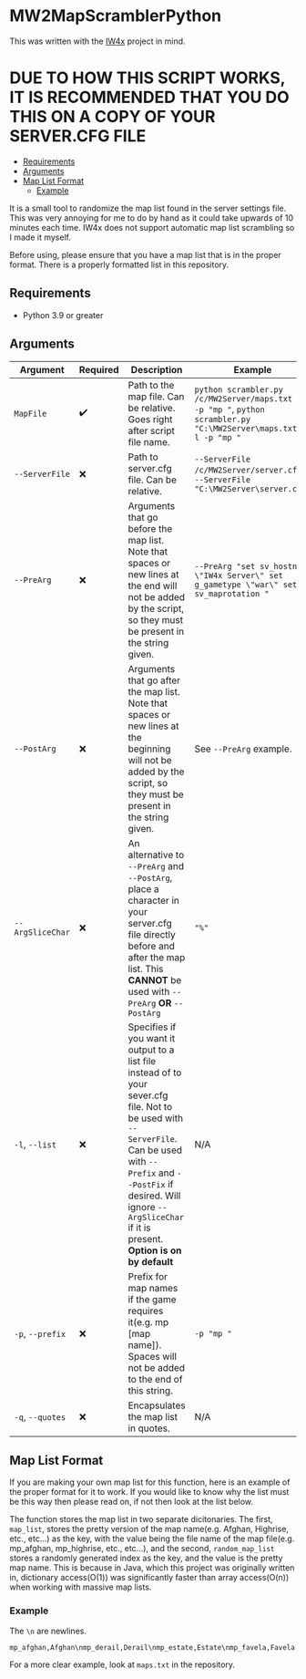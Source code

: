 # MW2MapScramblerPython

This was written with the [IW4x](https://xlabs.dev/) project in mind. 
# **DUE TO HOW THIS SCRIPT WORKS, IT IS RECOMMENDED THAT YOU DO THIS ON A COPY OF YOUR SERVER.CFG FILE**

  - [Requirements](#requirements)
  - [Arguments](#arguments)
  - [Map List Format](#map-list-format)
    - [Example](#example)

It is a small tool to randomize the map list found in the server settings file. This was very annoying for me to do by hand as it could take upwards of 10 minutes each time. IW4x does not support automatic map list scrambling so I made it myself.

Before using, please ensure that you have a map list that is in the proper format. There is a properly formatted list in this repository.

## Requirements
 - Python 3.9 or greater

## Arguments

| Argument         | Required           | Description                                                                                                                                                                                                                                              | Example                                                                                                                    |
| ---------------- | ------------------ | -------------------------------------------------------------------------------------------------------------------------------------------------------------------------------------------------------------------------------------------------------- | -------------------------------------------------------------------------------------------------------------------------- |
| `MapFile`        | :heavy_check_mark: | Path to the map file. Can be relative. Goes right after script file name.                                                                                                                                                                                | ```python scrambler.py /c/MW2Server/maps.txt -l -p "mp "```, ```python scrambler.py "C:\MW2Server\maps.txt" -l -p "mp "``` |
| `--ServerFile`   | :x:                | Path to server.cfg file. Can be relative.                                                                                                                                                                                                                | `--ServerFile /c/MW2Server/server.cfg`, `--ServerFile "C:\MW2Server\server.cfg"`                                           |
| `--PreArg`       | :x:                | Arguments that go before the map list. Note that spaces or new lines at the end will not be added by the script, so they must be present in the string given.                                                                                            | ```--PreArg "set sv_hostname \"IW4x Server\" set g_gametype \"war\" set sv_maprotation " ```                               |
| `--PostArg`      | :x:                | Arguments that go after the map list. Note that spaces or new lines at the beginning will not be added by the script, so they must be present in the string given.                                                                                       | See `--PreArg` example.                                                                                                    |
| `--ArgSliceChar` | :x:                | An alternative to `--PreArg` and `--PostArg`, place a character in your server.cfg file directly before and after the map list. This **CANNOT** be used with `--PreArg` **OR** `--PostArg`                                                               | `"%"`                                                                                                                      |
| `-l`, `--list`   | :x:                | Specifies if you want it output to a list file instead of to your sever.cfg file. Not to be used with `--ServerFile`. Can be used with `--Prefix` and `--PostFix` if desired. Will ignore `--ArgSliceChar` if it is present. **Option is on by default** | N/A                                                                                                                        |
| `-p`, `--prefix` | :x:                | Prefix for map names if the game requires it(e.g. mp [map name]). Spaces will not be added to the end of this string.                                                                                                                                    | `-p "mp "`                                                                                                                 |
| `-q`, `--quotes` | :x:                | Encapsulates the map list in quotes.                                                                                                                                                                                                                     | N/A                                                                                                                        |

## Map List Format

If you are making your own map list for this function, here is an example of the proper format for it to work. If you would like to know why the list must be this way then please read on, if not then look at the list below. 

The function stores the map list in two separate dicitonaries. The first, `map_list`, stores the pretty version of the map name(e.g. Afghan, Highrise, etc., etc...) as the key, with the value being the file name of the map file(e.g. mp_afghan, mp_highrise, etc., etc...), and the second, `random_map_list` stores a randomly generated index as the key, and the value is the pretty map name. This is because in Java, which this project was originally written in, dictionary access(O(1)) was significantly faster than array access(O(n)) when working with massive map lists. 

### Example

The `\n` are newlines.

`mp_afghan,Afghan\nmp_derail,Derail\nmp_estate,Estate\nmp_favela,Favela`

For a more clear example, look at `maps.txt` in the repository.